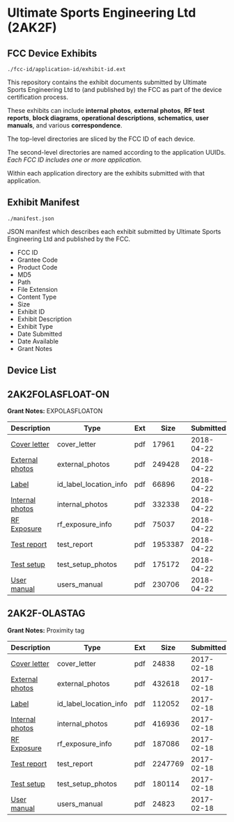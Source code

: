 # Ultimate Sports Engineering Ltd (2AK2F)
## FCC Device Exhibits

```
./fcc-id/application-id/exhibit-id.ext
```

This repository contains the exhibit documents submitted by Ultimate Sports Engineering Ltd to (and published by) the FCC as part of the device certification process.

These exhibits can include **internal photos**, **external photos**, **RF test reports**, **block diagrams**, **operational descriptions**, **schematics**, **user manuals**, and various **correspondence**.

The top-level directories are sliced by the FCC ID of each device.

The second-level directories are named according to the application UUIDs. *Each FCC ID includes one or more application.*

Within each application directory are the exhibits submitted with that application. 

## Exhibit Manifest

```
./manifest.json
```

JSON manifest which describes each exhibit submitted by Ultimate Sports Engineering Ltd and published by the FCC.

- FCC ID
- Grantee Code
- Product Code
- MD5
- Path
- File Extension
- Content Type
- Size
- Exhibit ID
- Exhibit Description
- Exhibit Type
- Date Submitted
- Date Available
- Grant Notes

## Device List
## 2AK2FOLASFLOAT-ON
**Grant Notes:** EXPOLASFLOATON

| Description | Type | Ext | Size | Submitted | Available |
| ----------- | ---- | --- | ---- | --------- | --------- |
| [Cover letter](2AK2FOLASFLOAT-ON/9303dfed58ddfce502f020da77eed4f5/3824934.pdf) | cover_letter | pdf | 17961 | 2018-04-22 | 2018-04-22 |
| [External photos](2AK2FOLASFLOAT-ON/9303dfed58ddfce502f020da77eed4f5/3824935.pdf) | external_photos | pdf | 249428 | 2018-04-22 | 2018-04-22 |
| [Label](2AK2FOLASFLOAT-ON/9303dfed58ddfce502f020da77eed4f5/3824936.pdf) | id_label_location_info | pdf | 66896 | 2018-04-22 | 2018-04-22 |
| [Internal photos](2AK2FOLASFLOAT-ON/9303dfed58ddfce502f020da77eed4f5/3824937.pdf) | internal_photos | pdf | 332338 | 2018-04-22 | 2018-04-22 |
| [RF Exposure](2AK2FOLASFLOAT-ON/9303dfed58ddfce502f020da77eed4f5/3824939.pdf) | rf_exposure_info | pdf | 75037 | 2018-04-22 | 2018-04-22 |
| [Test report](2AK2FOLASFLOAT-ON/9303dfed58ddfce502f020da77eed4f5/3824941.pdf) | test_report | pdf | 1953387 | 2018-04-22 | 2018-04-22 |
| [Test setup](2AK2FOLASFLOAT-ON/9303dfed58ddfce502f020da77eed4f5/3824942.pdf) | test_setup_photos | pdf | 175172 | 2018-04-22 | 2018-04-22 |
| [User manual](2AK2FOLASFLOAT-ON/9303dfed58ddfce502f020da77eed4f5/3824943.pdf) | users_manual | pdf | 230706 | 2018-04-22 | 2018-04-22 |
## 2AK2F-OLASTAG
**Grant Notes:** Proximity tag

| Description | Type | Ext | Size | Submitted | Available |
| ----------- | ---- | --- | ---- | --------- | --------- |
| [Cover letter](2AK2F-OLASTAG/2a937290fc2faf88bf925214184328ff/3288557.pdf) | cover_letter | pdf | 24838 | 2017-02-18 | 2017-02-18 |
| [External photos](2AK2F-OLASTAG/2a937290fc2faf88bf925214184328ff/3288558.pdf) | external_photos | pdf | 432618 | 2017-02-18 | 2017-02-18 |
| [Label](2AK2F-OLASTAG/2a937290fc2faf88bf925214184328ff/3288559.pdf) | id_label_location_info | pdf | 112052 | 2017-02-18 | 2017-02-18 |
| [Internal photos](2AK2F-OLASTAG/2a937290fc2faf88bf925214184328ff/3288560.pdf) | internal_photos | pdf | 416936 | 2017-02-18 | 2017-02-18 |
| [RF Exposure](2AK2F-OLASTAG/2a937290fc2faf88bf925214184328ff/3288562.pdf) | rf_exposure_info | pdf | 187086 | 2017-02-18 | 2017-02-18 |
| [Test report](2AK2F-OLASTAG/2a937290fc2faf88bf925214184328ff/3288564.pdf) | test_report | pdf | 2247769 | 2017-02-18 | 2017-02-18 |
| [Test setup](2AK2F-OLASTAG/2a937290fc2faf88bf925214184328ff/3288565.pdf) | test_setup_photos | pdf | 180114 | 2017-02-18 | 2017-02-18 |
| [User manual](2AK2F-OLASTAG/2a937290fc2faf88bf925214184328ff/3288566.pdf) | users_manual | pdf | 24823 | 2017-02-18 | 2017-02-18 |
